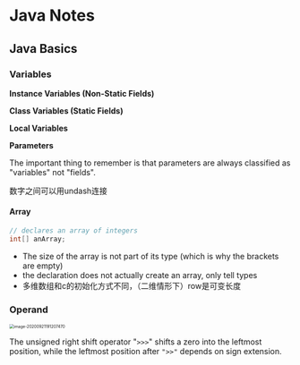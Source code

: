 # Java Notes

## Java Basics

### Variables

**Instance Variables (Non-Static Fields)** 

**Class Variables (Static Fields)** 

**Local Variables**

**Parameters** 

The important thing to remember is that parameters are always classified as "variables" not "fields".

数字之间可以用undash连接

#### Array

```java
// declares an array of integers
int[] anArray;
```

- The size of the array is not part of its type (which is why the brackets are empty)
-  the declaration does not actually create an array, only tell types
- 多维数组和c的初始化方式不同，（二维情形下）row是可变长度

### Operand

<img src="D:\onedrive\files\notes\img\image-20200921191207470.png" alt="image-20200921191207470" style="zoom:50%;" />

The unsigned right shift operator "`>>>`" shifts a zero into the leftmost position, while the leftmost position after `">>"` depends on sign extension.